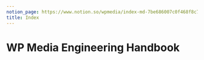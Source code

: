 ```yaml
---
notion_page: https://www.notion.so/wpmedia/index-md-7be686007c0f468f8c7dad0f07e3b9f8?pvs=4
title: Index
---
```


# WP Media Engineering Handbook